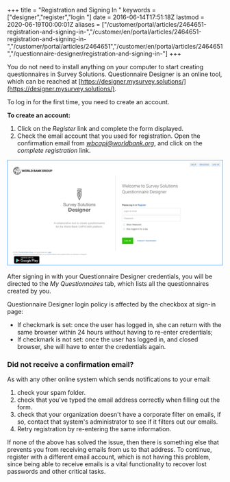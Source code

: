 ﻿+++
title = "Registration and Signing In "
keywords = ["designer","register","login "]
date = 2016-06-14T17:51:18Z
lastmod = 2020-06-19T00:00:01Z
aliases = ["/customer/portal/articles/2464651-registration-and-signing-in-","/customer/en/portal/articles/2464651-registration-and-signing-in-","/customer/portal/articles/2464651","/customer/en/portal/articles/2464651","/questionnaire-designer/registration-and-signing-in-"]
+++

You do not need to install anything on your computer to start creating
questionnaires in Survey Solutions. Questionnaire Designer is an online
tool, which can be reached
at [https://designer.mysurvey.solutions/](https://designer.mysurvey.solutions/).

  
To log in for the first time, you need to create an account.   


**To create an account:**  

1.  Click on the *Register* link and complete the form displayed.
2.  Check the email account that you used for registration. Open the
    confirmation email from *wbcapi@worldbank.org*, and click on the
    *complete registration* link.

<CENTER><IMG src="images/641998.png" width=800></CENTER>
  
After signing in with your Questionnaire Designer credentials, you will
be directed to the *My Questionnaires* tab, which lists all the
questionnaires created by you.
  
Questionnaire Designer login policy is affected by the checkbox at
sign-in page:

-   If checkmark is set: once the user has logged in, she can return
    with the same browser within 24 hours without having to re-enter
    credentials;
-   If checkmark is not set: once the user has logged in, and closed
    browser, she will have to enter the credentials again.


### Did not receive a confirmation email?
As with any other online system which sends notifications to your email:

1. check your spam folder.
2. check that you've typed the email address correctly when filling out the form.
3. check that your organization doesn't have a corporate filter on emails, if so, contact that system's administrator to see if it filters out our emails.
4. Retry registration by re-entering the same information.

If none of the above has solved the issue, then there is something else that prevents you from receiving emails from us to that address. To continue, register with a different email account, which is not having this problem, since being able to receive emails is a vital functionality to recover lost passwords and other critical tasks.
